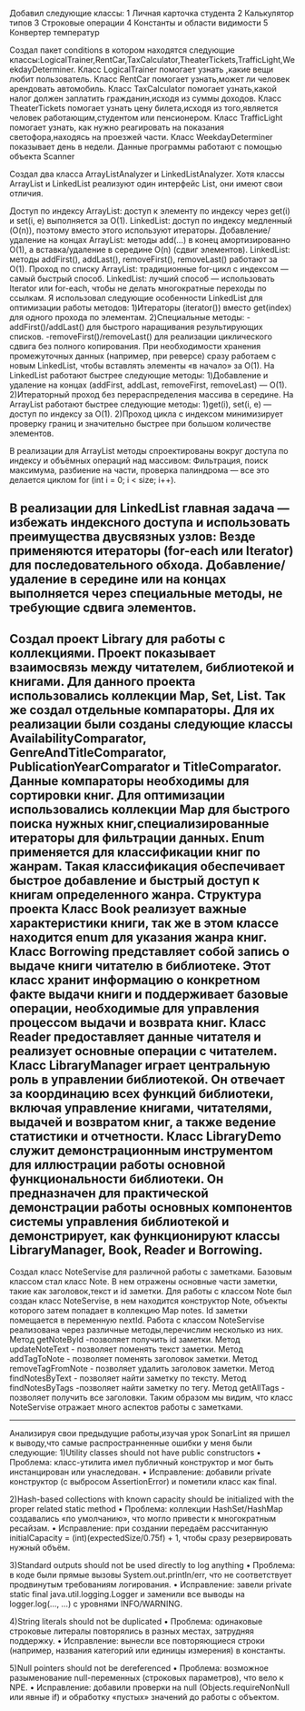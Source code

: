 Добавил следующие классы:
1  Личная карточка студента
2  Калькулятор типов
3  Строковые операции
4  Константы и области видимости
5  Конвертер температур

Создал пакет conditions в котором находятся следующие классы:LogicalTrainer,RentCar,TaxCalculator,TheaterTickets,TrafficLight,WeekdayDeterminer.
Класс LogicalTrainer помогает узнать ,какие вещи любит пользователь.
Класс RentCar помогает узнать,может ли человек арендовать автомобиль.
Класс TaxCalculator помогает узнать,какой налог должен заплатить гражданин,исходя из суммы доходов.
Класс TheaterTickets помогает узнать цену билета,исходя из того,является человек работающим,студентом или пенсионером.
Класс TrafficLight помогает узнать, как нужно реагировать на показания светофора,находясь на проезжей части.
Класс WeekdayDeterminer показывает день в недели.
Данные программы работают с помощью объекта Scanner

Создал два класса ArrayListAnalyzer и LinkedListAnalyzer.
Хотя классы ArrayList и LinkedList реализуют один интерфейс List, они имеют свои отличия.

 Доступ по индексу
        ArrayList: доступ к элементу по индексу через get(i) и set(i, e) выполняется за O(1).
        LinkedList: доступ по индексу медленный (O(n)), поэтому вместо этого используют итераторы.
Добавление/удаление на концах
        ArrayList: методы add(…) в конец амортизированно O(1), а вставка/удаление в середине O(n) (сдвиг элементов).
        LinkedList: методы addFirst(), addLast(), removeFirst(), removeLast() работают за O(1).
Проход по списку
        ArrayList: традиционные for-цикл с индексом — самый быстрый способ.
        LinkedList: лучший способ — использовать Iterator или for-each, чтобы не делать многократные переходы по ссылкам.
Я использовал следующие особенности LinkedList для оптимизации работы методов:
  1)Итераторы (iterator()) вместо get(index) для одного прохода по элементам.
  2)Специальные методы:
        -addFirst()/addLast() для быстрого наращивания результирующих списков.
        -removeFirst()/removeLast() для реализации циклического сдвига без полного копирования.
  При необходимости хранения промежуточных данных (например, при реверсе) сразу работаем с новым LinkedList, чтобы вставлять элементы «в начало» за O(1).
На LinkedList работают быстрее следующие методы:
    1)Добавление и удаление на концах (addFirst, addLast, removeFirst, removeLast) — O(1).
    2)Итераторный проход без перераспределения массива в середине.
На ArrayList работают быстрее следующие методы:
    1)get(i), set(i, e) — доступ по индексу за O(1).
    2)Проход цикла с индексом минимизирует проверку границ и значительно быстрее при большом количестве элементов.

  В реализации для ArrayList методы спроектированы вокруг доступа по индексу и объёмных операций над массивом:
        Фильтрация, поиск максимума, разбиение на части, проверка палиндрома — все это делается циклом for (int i = 0; i < size; i++).

   В реализации для LinkedList главная задача — избежать индексного доступа и использовать преимущества двусвязных узлов:
        Везде применяются итераторы (for-each или Iterator<T>) для последовательного обхода.
        Добавление/удаление в середине или на концах выполняется через специальные методы, не требующие сдвига элементов.
-----------------------------------------------------------------------------------------------------------------------------------------
Создал проект Library для работы с коллекциями. Проект показывает взаимосвязь между читателем, библиотекой и книгами. Для данного проекта использовались коллекции Map, Set, List.
Так же создал отдельные компараторы. 
Для их реализации были созданы следующие классы AvailabilityComparator, GenreAndTitleComparator, PublicationYearComparator и TitleComparator. Данные компараторы необходимы для сортировки книг.
Для оптимизации использовались коллекции Map для быстрого поиска нужных книг,специализированные итераторы для фильтрации данных.
Enum применяется для классификации книг по жанрам. Такая классификация обеспечивает быстрое добавление и быстрый доступ к книгам определенного жанра.
Структура проекта 
Класс Book реализует важные характеристики книги, так же в этом классе находится enum для указания жанра книг.
Класс Borrowing представляет собой запись о выдаче книги читателю в библиотеке. Этот класс хранит информацию о конкретном факте выдачи книги и поддерживает базовые операции, необходимые для управления процессом выдачи и возврата книг.
Класс Reader предоставляет данные читателя и реализует основные операции с читателем.
Класс LibraryManager играет центральную роль в управлении библиотекой. Он отвечает за координацию всех функций библиотеки, включая управление книгами, читателями, выдачей и возвратом книг, а также ведение статистики и отчетности.
Класс LibraryDemo служит демонстрационным инструментом для иллюстрации работы основной функциональности библиотеки. Он предназначен для практической демонстрации работы основных компонентов системы управления библиотекой и демонстрирует, как функционируют классы LibraryManager, Book, Reader и Borrowing.
------------------------------------------------------------------------------------------------------------------------------------------------------------------------------

Создал класс NoteServise для различной работы с заметками.
Базовым классом стал класс Note. В нем отражены основные части заметки, такие как заголовок,текст и id заметки.
Для работы с классом Note был создан класс NoteServise, в нем находится конструктор Note, объекты которого затем попадает в коллекцию Map notes. Id заметки помещается в переменную nextId.
Работа с классом NoteServise реализована через различные методы,перечислим несколько из них.
Метод getNoteById -позволяет получить id заметки.
Метод updateNoteText - позволяет поменять текст заметки.
Метод addTagToNote - позволяет поменять заголовок заметки.
Метод removeTagFromNote - позволяет удалить заголовок заметки.
Метод findNotesByText - позволяет найти заметку по тексту.
Метод findNotesByTags -позволяет найти заметку по тегу.
Метод getAllTags - позволяет получить все заголовки.
Таким образом мы видим, что класс NoteServise отражает много аспектов работы с заметками.

------------------------------------------------------------------------------------------------------------------------------------------------------------------------------

Анализируя свои предыдущие работы,изучая урок SonarLint яя пришел к выводу,что самые распространненные ошибки у меня были следующие:
   1)Utility classes should not have public constructors
    • Проблема: класс-утилита имел публичный конструктор и мог быть инстанцирован или унаследован.
    • Исправление: добавили private конструктор (с выбросом AssertionError) и пометили класс как final.

   2)Hash-based collections with known capacity should be initialized with the proper related static method
    • Проблема: коллекции HashSet/HashMap создавались «по умолчанию», что могло привести к многократным ресайзам.
    • Исправление: при создании передаём рассчитанную initialCapacity = (int)(expectedSize/0.75f) + 1, чтобы сразу резервировать нужный объём.

   3)Standard outputs should not be used directly to log anything
    • Проблема: в коде были прямые вызовы System.out.println/err, что не соответствует продвинутым требованиям логирования.
    • Исправление: завели private static final java.util.logging.Logger и заменили все выводы на logger.log(…, …) с уровнями INFO/WARNING.

   4)String literals should not be duplicated
    • Проблема: одинаковые строковые литералы повторялись в разных местах, затрудняя поддержку.
    • Исправление: вынесли все повторяющиеся строки (например, названия категорий или единицы измерения) в константы.

   5)Null pointers should not be dereferenced
    • Проблема: возможное разыменование null-переменных (строковых параметров), что вело к NPE.
    • Исправление: добавили проверки на null (Objects.requireNonNull или явные if) и обработку «пустых» значений до работы с объектом.

